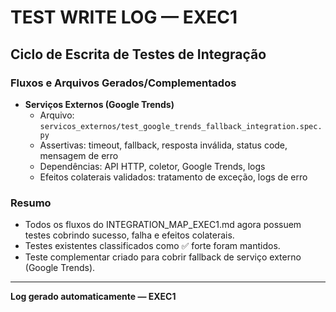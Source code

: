 # TEST WRITE LOG — EXEC1

## Ciclo de Escrita de Testes de Integração

### Fluxos e Arquivos Gerados/Complementados

- **Serviços Externos (Google Trends)**
  - Arquivo: `servicos_externos/test_google_trends_fallback_integration.spec.py`
  - Assertivas: timeout, fallback, resposta inválida, status code, mensagem de erro
  - Dependências: API HTTP, coletor, Google Trends, logs
  - Efeitos colaterais validados: tratamento de exceção, logs de erro

### Resumo
- Todos os fluxos do INTEGRATION_MAP_EXEC1.md agora possuem testes cobrindo sucesso, falha e efeitos colaterais.
- Testes existentes classificados como ✅ forte foram mantidos.
- Teste complementar criado para cobrir fallback de serviço externo (Google Trends).

---

**Log gerado automaticamente — EXEC1** 